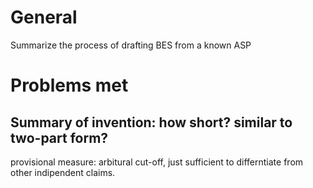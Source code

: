 # General
Summarize the process of drafting BES from a known ASP
# Problems met
## Summary of invention: how short? similar to two-part form?
provisional measure: arbitural cut-off, just sufficient to differntiate from other indipendent claims.

## 

